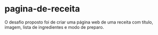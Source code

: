 # pagina-de-receita
 O desafio proposto foi de criar uma página web de uma receita com título, imagem, lista de ingredientes e modo de preparo.
